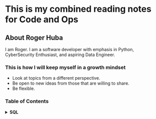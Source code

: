 <!-- markdownlint-disable MD033 -->
# This is my combined reading notes for Code and Ops

## About Roger Huba

I am Roger. I am a software developer with emphasis in Python, CyberSecurity Enthusiast, and aspiring Data Engineer.

### This is how I will keep myself in a growth mindset

* Look at topics from a different perspective.
* Be open to new ideas from those that are willing to share.
* Be flexible.

### Table of Contents

<details>
<summary><strong>SQL</strong></summary>

&nbsp;&nbsp;&nbsp;&nbsp;<details>
<summary><strong>SQL Beginner Lessons</strong></summary>

* [SELECT FROM](sql/beginner/selectfrom.md)
* [WHERE CONDITION](sql/beginner/wherecondition.md)
* [COMPARISON OPERATORS](sql/beginner/comparisonoperator.md)
* [LOGICAL OPERATORS](sql/beginner/logicaloperator.md)
* [LIKE OPERATOR](sql/beginner/likeoperator.md)
* [IN OPERATOR](sql/beginner/inoperator.md)
* [BETWEEN OPERATOR](sql/beginner/betweenoperator.md)
* [IS NULL](sql/beginner/isnull.md)
* [AND OPERATOR](sql/beginner/andoperator.md)
* [OR OPERATOR](sql/beginner/oroperator.md)
* [NOT OPERATOR](sql/beginner/notoperator.md)
* [ORDER BY](sql/beginner/orderby.md)
* [LIMIT OFFSET](sql/beginner/limitoffset.md)

</details>

&nbsp;&nbsp;&nbsp;&nbsp;<details>
<summary><strong>SQL Intermediate Lessons</strong></summary>

* [GROUP BY](sql/intermediate/groupby.md)
* [COUNT OPERATOR](sql/intermediate/countoperator.md)
* [SUBQUERIES](sql/intermediate/subqueries.md)
* [MAX OPERATOR](sql/intermediate/maxoperator.md)
* [MIN OPERATOR](sql/intermediate/minoperator.md)
* [SUM OPERATOR](sql/intermediate/sumoperator.md)
* [AVG OPERATOR](sql/intermediate/avgoperator.md)
* [HAVING CLAUSE](sql/intermediate/havingclause.md)
* [SUBQUERY WITH AGGREGATED FUNCTIONS](sql/intermediate/subquerywithaggregatedfunctions.md)
* [CASE STATMENT](sql/intermediate/casestatment.md)
* [LEFT JOIN](sql/intermediate/leftjoin.md)
* [RIGHT JOIN](sql/intermediate/rightjoin.md)
* [INNER JOIN](sql/intermediate/innerjoin.md)
* [FULL OUTER JOIN OR OUTER JOIN](sql/intermediate/fullouterjoin.md)
* [JOIN WITH WHERE](sql/intermediate/joinwithwhere.md)
* [JOIN WITH A COMPARISON OPERATOR](sql/intermediate/joinwithacomparisonoperator.md)
* [DISTINCT](sql/intermediate/distinct.md)
* [JOIN WITH MULTIPLE KEYS](sql/intermediate/joinwithmultiplekeys.md)
* [SELF JOIN](sql/intermediate/selfjoin.md)
* [UNION](sql/intermediate/union.md)

</details>

&nbsp;&nbsp;&nbsp;&nbsp;<details>
<summary><strong>SQL Advanced Lessons</strong></summary>

* [DATA TYPES](sql/advanced/datatypes.md)
* [CONCAT](sql/advanced/concat.md)
* [CAST](sql/advanced/cast.md)
* [LENGTH](sql/advanced/length.md)
* [SUBSTRING](sql/advanced/substring.md)
* [CHARINDEX OR SUBSTRING_INDEX](sql/advanced/charindex.md)
* [TRIM](sql/advanced/trim.md)
* [LEFT & RIGHT](sql/advanced/leftright.md)
* [UPPER & LOWER](sql/advanced/upperlower.md)
* [EXTRACT](sql/advanced/extract.md)
* [COALESCE](sql/advanced/coalesce.md)
* [SUBQUERY IN CONDITION](sql/advanced/subqueryincondition.md)
* [WINDOW FUNCTION](sql/advanced/windowfunction.md)
* [ROW NUMBER](sql/advanced/rownumber.md)
* [RANK](sql/advanced/rank.md)
* [LEAD](sql/advanced/lead.md)
* [WITH STATEMENTS](sql/advanced/withstatements.md)

</details>
</details>
